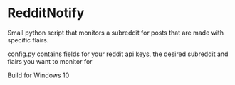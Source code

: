 # RedditNotify
 Small python script that monitors a subreddit for posts that are made with specific flairs.
 
 config.py contains fields for your reddit api keys, the desired subreddit and flairs you want to monitor for
 
 Build for Windows 10
 
 

